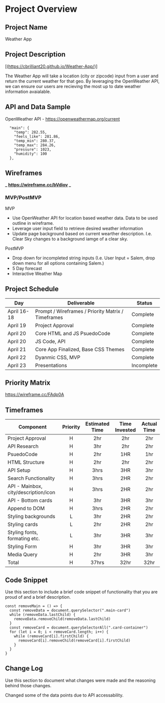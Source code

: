 # Project Overview

## Project Name

Weather App

## Project Description

[(https://cbrilliant20.github.io/Weather-App/)]

The Weather App will take a location (city or zipcode) input from a user and return the current weather for that geo. By leveraging the OpenWeather API, we can ensure our users are recieving the most up to date weather information avaialable.

## API and Data Sample

OpenWeather API - https://openweathermap.org/current

```
  "main": {
    "temp": 282.55,
    "feels_like": 281.86,
    "temp_min": 280.37,
    "temp_max": 284.26,
    "pressure": 1023,
    "humidity": 100
  },
```

## Wireframes

**_ https://wireframe.cc/bVdiov _**

### MVP/PostMVP

MVP

- Use OpenWeather API for location based weather data. Data to be used outline in wireframe.
- Leverage user input field to retrieve desired weather information
- Update page background based on current wearther description. I.e. Clear Sky changes to a background iamge of a clear sky.

PostMVP

- Drop down for incompleted string inputs (I.e. User Input = Salem, drop down menu for all options containing Salem.)
- 5 Day forecast
- Interactive Weather Map

## Project Schedule

| Day         | Deliverable                                        | Status     |
| ----------- | -------------------------------------------------- | ---------- |
| April 16-18 | Prompt / Wireframes / Priority Matrix / Timeframes | Complete   |
| April 19    | Project Approval                                   | Complete   |
| April 20    | Core HTML and JS PsuedoCode                        | Complete   |
| April 20    | JS Code, API                                       | Complete   |
| April 21    | Core App Finalized, Base CSS Themes                | Complete   |
| April 22    | Dyanmic CSS, MVP                                   | Complete   |
| April 23    | Presentations                                      | Incomplete |

## Priority Matrix

https://wireframe.cc/FAdp0A

## Timeframes

| Component                            | Priority | Estimated Time | Time Invested | Actual Time |
| ------------------------------------ | :------: | :------------: | :-----------: | :---------: |
| Project Approval                     |    H     |      2hr       |      2hr      |     2hr     |
| API Research                         |    H     |      3hr       |      2hr      |     2hr     |
| PsuedoCode                           |    H     |      2hr       |      1HR      |     1hr     |
| HTML Structure                       |    H     |      2hr       |      2hr      |     2hr     |
| API Setup                            |    H     |      3hrs      |      3HR      |     3hr     |
| Search Functionality                 |    H     |      3hrs      |      2HR      |     2hr     |
| API - Mainbox, city/description/icon |    H     |      3hrs      |      2HR      |     2hr     |
| API - Bottom cards                   |    H     |      3hr       |      3HR      |     3hr     |
| Append to DOM                        |    H     |      3hrs      |      2HR      |     2hr     |
| Styling backgrounds                  |    L     |      3hr       |      2HR      |     2hr     |
| Styling cards                        |    L     |      2hr       |      2HR      |     2hr     |
| Styling fonts, formating etc.        |    L     |      3hr       |      3HR      |     3hr     |
| Styling Form                         |    H     |      3hr       |      3HR      |     3hr     |
| Media Query                          |    H     |      2hr       |      3HR      |     3hr     |
| Total                                |    H     |     37hrs      |     32hr      |    32hr     |

## Code Snippet

Use this section to include a brief code snippet of functionality that you are proud of and a brief description.

```
const removeMain = () => {
  const removeData = document.querySelector(".main-card")
  while (removeData.lastChild) {
    removeData.removeChild(removeData.lastChild)
  }
  const removeCard = document.querySelectorAll(".card-container")
  for (let i = 0; i < removeCard.length; i++) {
    while (removeCard[i].firstChild) {
      removeCard[i].removeChild(removeCard[i].firstChild)
    }
  }
}
```

## Change Log

Use this section to document what changes were made and the reasoning behind those changes.

Changed some of the data points due to API accessability.
